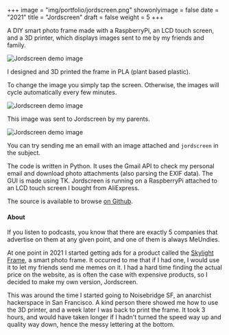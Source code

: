 +++
image = "img/portfolio/jordscreen.png"
showonlyimage = false
date = "2021"
title = "Jordscreen"
draft = false
weight = 5
+++

A DIY smart photo frame made with a RaspberryPi, an LCD touch screen, and a 3D printer, which displays images sent to me by my friends and family.
<!--more-->

![Jordscreen demo image](/img/portfolio/res/jordscreen1.png)

I designed and 3D printed the frame in PLA (plant based plastic).

To change the image you simply tap the screen. Otherwise, the images will cycle
automatically every few minutes.

![Jordscreen demo image](/img/portfolio/res/jordscreen2.png)

This image was sent to Jordscreen by my parents.

![Jordscreen demo image](/img/portfolio/res/jordscreen3.png)

You can try sending me an email with an image attached and `jordscreen` in the subject.

The code is written in Python. It uses the Gmail API to check my personal
email and download photo attachments (also parsing the EXIF data). The GUI is
made using TK. Jordscreen is running on a RaspberryPi attached to an LCD touch screen I
bought from AliExpress.

The source is available to browse [on Github](https://github.com/jminjie/jordscreen).

#### About
If you listen to podcasts, you know that there are exactly 5 companies that advertise on them at any given point, and one of them is always MeUndies.

At one point in 2021 I started getting ads for a product called the [Skylight Frame](https://www.skylightframe.com/), a smart photo frame. It occurred to me that if I had one, I would use it to let my friends send me memes on it. I had a hard time finding the actual price on the website, as is often the case with expensive products, so I decided to make my own version, Jordscreen.

This was around the time I started going to Noisebridge SF, an anarchist hackerspace in San Francisco. A kind person there showed me how to use the 3D printer, and a week later I was back to print the frame. It took 3 hours, and would have taken longer if I hadn't turned the speed way up and quality way down, hence the messy lettering at the bottom.
